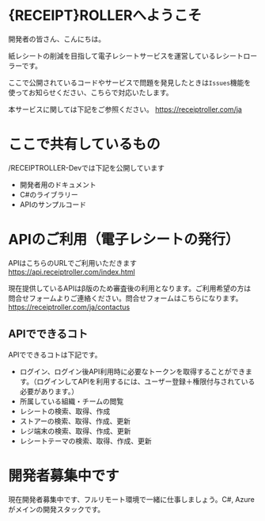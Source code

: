 # {RECEIPT}ROLLERへようこそ

開発者の皆さん、こんにちは。

紙レシートの削減を目指して電子レシートサービスを運営しているレシートローラーです。

ここで公開されているコードやサービスで問題を発見したときは`Issues`機能を使ってお知らせください、こちらで対応いたします。

本サービスに関しては下記をご参照ください。
https://receiptroller.com/ja

# ここで共有しているもの

/RECEIPTROLLER-Devでは下記を公開しています

- 開発者用のドキュメント
- C#のライブラリー
- APIのサンプルコード

# APIのご利用（電子レシートの発行）

APIはこちらのURLでご利用いただきます
https://api.receiptroller.com/index.html

現在提供しているAPIはβ版のため審査後の利用となります。ご利用希望の方は問合せフォームよりご連絡ください。問合せフォームはこちらになります。　https://receiptroller.com/ja/contactus

## APIでできるコト

APIでできるコトは下記です。

- ログイン、ログイン後API利用時に必要なトークンを取得することができます。（ログインしてAPIを利用するには、ユーザー登録＋権限付与されている必要があります。）
- 所属している組織・チームの閲覧
- レシートの検索、取得、作成
- ストアーの検索、取得、作成、更新
- レジ端末の検索、取得、作成、更新
- レシートテーマの検索、取得、作成、更新

# 開発者募集中です

現在開発者募集中です、フルリモート環境で一緒に仕事しましょう。C#, Azureがメインの開発スタックです。
